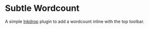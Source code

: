 # Subtle Wordcount

A simple [Inkdrop](https://inkdrop.app) plugin to add a wordcount inline with the top toolbar.